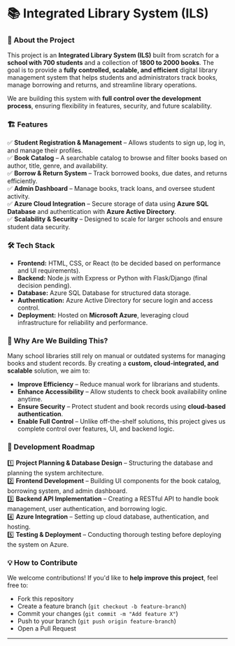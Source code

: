 # 📚 Integrated Library System (ILS)  

### 🚀 About the Project  

This project is an **Integrated Library System (ILS)** built from scratch for a **school with 700 students** and a collection of **1800 to 2000 books**. The goal is to provide a **fully controlled, scalable, and efficient** digital library management system that helps students and administrators track books, manage borrowing and returns, and streamline library operations.  

We are building this system with **full control over the development process**, ensuring flexibility in features, security, and future scalability.  

### 🏗️ Features  

✅ **Student Registration & Management** – Allows students to sign up, log in, and manage their profiles.  
✅ **Book Catalog** – A searchable catalog to browse and filter books based on author, title, genre, and availability.  
✅ **Borrow & Return System** – Track borrowed books, due dates, and returns efficiently.  
✅ **Admin Dashboard** – Manage books, track loans, and oversee student activity.  
✅ **Azure Cloud Integration** – Secure storage of data using **Azure SQL Database** and authentication with **Azure Active Directory**.  
✅ **Scalability & Security** – Designed to scale for larger schools and ensure student data security.  

### 🛠️ Tech Stack  

- **Frontend:** HTML, CSS, or React (to be decided based on performance and UI requirements).  
- **Backend:** Node.js with Express or Python with Flask/Django (final decision pending).  
- **Database:** Azure SQL Database for structured data storage.  
- **Authentication:** Azure Active Directory for secure login and access control.  
- **Deployment:** Hosted on **Microsoft Azure**, leveraging cloud infrastructure for reliability and performance.  

### 📌 Why Are We Building This?  

Many school libraries still rely on manual or outdated systems for managing books and student records. By creating a **custom, cloud-integrated, and scalable** solution, we aim to:  

- **Improve Efficiency** – Reduce manual work for librarians and students.  
- **Enhance Accessibility** – Allow students to check book availability online anytime.  
- **Ensure Security** – Protect student and book records using **cloud-based authentication**.  
- **Enable Full Control** – Unlike off-the-shelf solutions, this project gives us complete control over features, UI, and backend logic.  

### 🔧 Development Roadmap  

1️⃣ **Project Planning & Database Design** – Structuring the database and planning the system architecture.  
2️⃣ **Frontend Development** – Building UI components for the book catalog, borrowing system, and admin dashboard.  
3️⃣ **Backend API Implementation** – Creating a RESTful API to handle book management, user authentication, and borrowing logic.  
4️⃣ **Azure Integration** – Setting up cloud database, authentication, and hosting.  
5️⃣ **Testing & Deployment** – Conducting thorough testing before deploying the system on Azure.  

### 💡 How to Contribute  

We welcome contributions! If you'd like to **help improve this project**, feel free to:  

- Fork this repository  
- Create a feature branch (`git checkout -b feature-branch`)  
- Commit your changes (`git commit -m "Add feature X"`)  
- Push to your branch (`git push origin feature-branch`)  
- Open a Pull Request  

---

